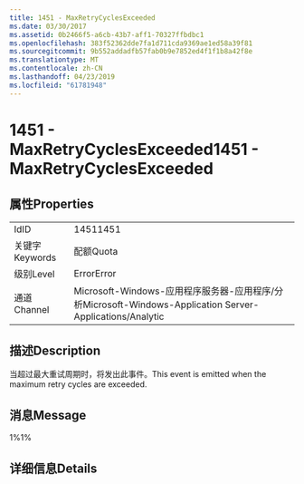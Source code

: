 ```yaml
---
title: 1451 - MaxRetryCyclesExceeded
ms.date: 03/30/2017
ms.assetid: 0b2466f5-a6cb-43b7-aff1-70327ffbdbc1
ms.openlocfilehash: 383f52362dde7fa1d711cda9369ae1ed58a39f81
ms.sourcegitcommit: 9b552addadfb57fab0b9e7852ed4f1f1b8a42f8e
ms.translationtype: MT
ms.contentlocale: zh-CN
ms.lasthandoff: 04/23/2019
ms.locfileid: "61781948"
---
```

# <a name="1451---maxretrycyclesexceeded"></a><span data-ttu-id="c9f49-102">1451 - MaxRetryCyclesExceeded</span><span class="sxs-lookup"><span data-stu-id="c9f49-102">1451 - MaxRetryCyclesExceeded</span></span>
## <a name="properties"></a><span data-ttu-id="c9f49-103">属性</span><span class="sxs-lookup"><span data-stu-id="c9f49-103">Properties</span></span>  
  
|||  
|-|-|  
|<span data-ttu-id="c9f49-104">Id</span><span class="sxs-lookup"><span data-stu-id="c9f49-104">ID</span></span>|<span data-ttu-id="c9f49-105">1451</span><span class="sxs-lookup"><span data-stu-id="c9f49-105">1451</span></span>|  
|<span data-ttu-id="c9f49-106">关键字</span><span class="sxs-lookup"><span data-stu-id="c9f49-106">Keywords</span></span>|<span data-ttu-id="c9f49-107">配额</span><span class="sxs-lookup"><span data-stu-id="c9f49-107">Quota</span></span>|  
|<span data-ttu-id="c9f49-108">级别</span><span class="sxs-lookup"><span data-stu-id="c9f49-108">Level</span></span>|<span data-ttu-id="c9f49-109">Error</span><span class="sxs-lookup"><span data-stu-id="c9f49-109">Error</span></span>|  
|<span data-ttu-id="c9f49-110">通道</span><span class="sxs-lookup"><span data-stu-id="c9f49-110">Channel</span></span>|<span data-ttu-id="c9f49-111">Microsoft-Windows-应用程序服务器-应用程序/分析</span><span class="sxs-lookup"><span data-stu-id="c9f49-111">Microsoft-Windows-Application Server-Applications/Analytic</span></span>|  
  
## <a name="description"></a><span data-ttu-id="c9f49-112">描述</span><span class="sxs-lookup"><span data-stu-id="c9f49-112">Description</span></span>  
 <span data-ttu-id="c9f49-113">当超过最大重试周期时，将发出此事件。</span><span class="sxs-lookup"><span data-stu-id="c9f49-113">This event is emitted when the maximum retry cycles are exceeded.</span></span>  
  
## <a name="message"></a><span data-ttu-id="c9f49-114">消息</span><span class="sxs-lookup"><span data-stu-id="c9f49-114">Message</span></span>  
 <span data-ttu-id="c9f49-115">1%</span><span class="sxs-lookup"><span data-stu-id="c9f49-115">1%</span></span>  
  
## <a name="details"></a><span data-ttu-id="c9f49-116">详细信息</span><span class="sxs-lookup"><span data-stu-id="c9f49-116">Details</span></span>
